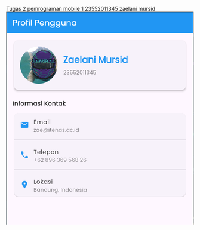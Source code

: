 Tugas 2 pemrograman mobile 1
23552011345
zaelani mursid
 ![Alt Text](https://github.com/zzaelanim7/pemrograman-mobile-2-T2/blob/main/assets/Screenshot%202025-10-30%20143626.png)
 
